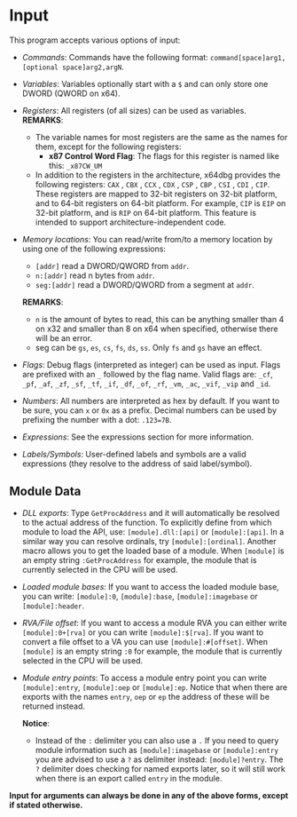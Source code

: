 # Input

This program accepts various options of input:

- *Commands*: Commands have the following format: `command[space]arg1,[optional space]arg2,argN`.

- *Variables*: Variables optionally start with a `$` and can only store one DWORD (QWORD on x64).

- *Registers*: All registers (of all sizes) can be used as variables.
  **REMARKS**:
  - The variable names for most registers are the same as the names for them, except for the following registers: 
     - **x87 Control Word Flag**: The flags for this register is named like this: `_x87CW_UM`
  - In addition to the registers in the architecture, x64dbg provides the following registers: `CAX` , `CBX` , `CCX` , `CDX` , `CSP` , `CBP` , `CSI` , `CDI` , `CIP`. These registers are mapped to 32-bit registers on 32-bit platform, and to 64-bit registers on 64-bit platform. For example, `CIP` is `EIP` on 32-bit platform, and is `RIP` on 64-bit platform. This feature is intended to support architecture-independent code.

- *Memory locations*: You can read/write from/to a memory location by using one of the following expressions:
   - `[addr]` read a DWORD/QWORD from `addr`.
   - `n:[addr]` read n bytes from `addr`.
   - `seg:[addr]` read a DWORD/QWORD from a segment at `addr`.

   **REMARKS**:
   - `n` is the amount of bytes to read, this can be anything smaller than 4 on x32 and smaller than 8 on x64 when specified, otherwise there will be an error.
   - seg can be `gs`, `es`, `cs`, `fs`, `ds`, `ss`. Only `fs` and `gs` have an effect.


- *Flags*: Debug flags (interpreted as integer) can be used as input. Flags are prefixed with an `_` followed by the flag name. Valid flags are: `_cf`, `_pf`, `_af`, `_zf`, `_sf`, `_tf`, `_if`, `_df`, `_of`, `_rf`, `_vm`, `_ac`, `_vif`, `_vip` and `_id`.

- *Numbers*: All numbers are interpreted as hex by default. If you want to be sure, you can `x` or `0x` as a prefix. Decimal numbers can be used by prefixing the number with a dot: `.123=7B`.

- *Expressions*: See the expressions section for more information.

- *Labels/Symbols*: User-defined labels and symbols are a valid expressions (they resolve to the address of said label/symbol).

## Module Data

-  *DLL exports*: Type `GetProcAddress` and it will automatically be resolved to the actual address of the function. To explicitly define from which module to load the API, use: `[module].dll:[api]` or `[module]:[api]`. In a similar way you can resolve ordinals, try `[module]:[ordinal]`. Another macro allows you to get the loaded base of a module. When `[module]` is an empty string `:GetProcAddress` for example, the module that is currently selected in the CPU will be used.

- *Loaded module bases*: If you want to access the loaded module base, you can write: `[module]:0`, `[module]:base`, `[module]:imagebase` or `[module]:header`.

- *RVA/File offset*: If you want to access a module RVA you can either write `[module]:0+[rva]` or you can write `[module]:$[rva]`. If you want to convert a file offset to a VA you can use `[module]:#[offset]`. When `[module]` is an empty string `:0` for example, the module that is currently selected in the CPU will be used. 

- *Module entry points*: To access a module entry point you can write `[module]:entry`, `[module]:oep` or `[module]:ep`. Notice that when there are exports with the names `entry`, `oep` or `ep` the address of these will be returned instead.

   **Notice**:
   - Instead of the `:` delimiter you can also use a `.` If you need to query module information such as `[module]:imagebase` or `[module]:entry` you are advised to use a `?` as delimiter instead: `[module]?entry`. The `?` delimiter does checking for named exports later, so it will still work when there is an export called `entry` in the module.

**Input for arguments can always be done in any of the above forms, except if stated otherwise.**
